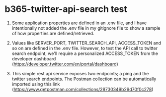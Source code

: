# b365-twitter-api-search test

1. Some application properties are defined in an .env file, and I have intentionally not added the .env file in my gitignore file to show a sample of how properties are defined/retrieved.

2. Values like SERVER_PORT, TWITTER_SEARCH_API, ACCESS_TOKEN and so on are defined in the .env file. However, to test the API call to twitter search endpoint, we'll require a personalized ACCESS_TOKEN from the developer dashboard (https://developer.twitter.com/en/portal/dashboard)

3. This simple rest api service exposes two endpoints; a ping and the twitter search endpoints. The Postman collection can be automatically imported using this link (https://www.getpostman.com/collections/28730349b29d70f0c278)